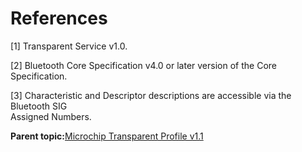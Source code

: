 # References

\[1\] Transparent Service v1.0.

\[2\] Bluetooth Core Specification v4.0 or later version of the Core Specification.

\[3\] Characteristic and Descriptor descriptions are accessible via the Bluetooth SIG<br /> Assigned Numbers.

**Parent topic:**[Microchip Transparent Profile v1.1](GUID-DBD3AFD8-6BFB-4B13-A3C0-C05ADCE92BA6.md)

